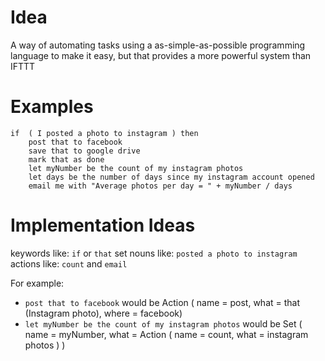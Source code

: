 # Idea
A way of automating tasks using a as-simple-as-possible programming language to make it easy, but that provides a more powerful system than IFTTT

# Examples
```
if  ( I posted a photo to instagram ) then
    post that to facebook
    save that to google drive
    mark that as done
    let myNumber be the count of my instagram photos
    let days be the number of days since my instagram account opened
    email me with "Average photos per day = " + myNumber / days
``` 

# Implementation Ideas
keywords like: `if` or `that`
set nouns like: `posted a photo to instagram`
actions like: `count` and `email`

For example:
 * `post that to facebook` would be Action ( name = post, what = that (Instagram photo), where = facebook)
 * `let myNumber be the count of my instagram photos` would be Set ( name = myNumber, what = Action ( name = count, what = instagram photos ) )
